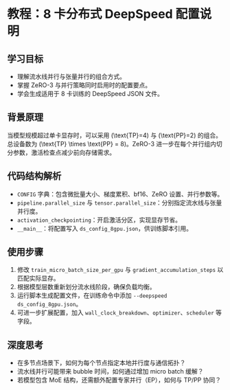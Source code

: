 # 教程：8 卡分布式 DeepSpeed 配置说明

## 学习目标
- 理解流水线并行与张量并行的组合方式。
- 掌握 ZeRO-3 与并行策略同时启用时的配置要点。
- 学会生成适用于 8 卡训练的 DeepSpeed JSON 文件。

## 背景原理
当模型规模超过单卡显存时，可以采用 \(\text{TP}=4\) 与 \(\text{PP}=2\) 的组合。总设备数为 \(\text{TP} \times \text{PP} = 8\)。ZeRO-3 进一步在每个并行组内切分参数，激活检查点减少前向存储需求。

## 代码结构解析
- `CONFIG` 字典：包含微批量大小、梯度累积、bf16、ZeRO 设置、并行参数等。
- `pipeline.parallel_size` 与 `tensor.parallel_size`：分别指定流水线与张量并行度。
- `activation_checkpointing`：开启激活分区，实现显存节省。
- `__main__`：将配置写入 `ds_config_8gpu.json`，供训练脚本引用。

## 使用步骤
1. 修改 `train_micro_batch_size_per_gpu` 与 `gradient_accumulation_steps` 以匹配实际显存。
2. 根据模型层数重新划分流水线阶段，确保负载均衡。
3. 运行脚本生成配置文件，在训练命令中添加 `--deepspeed ds_config_8gpu.json`。
4. 可进一步扩展配置，加入 `wall_clock_breakdown`、`optimizer`、`scheduler` 等字段。

## 深度思考
- 在多节点场景下，如何为每个节点指定本地并行度与通信拓扑？
- 流水线并行可能带来 bubble 时间，如何通过增加 micro batch 缓解？
- 若模型包含 MoE 结构，还需额外配置专家并行（EP），如何与 TP/PP 协同？
